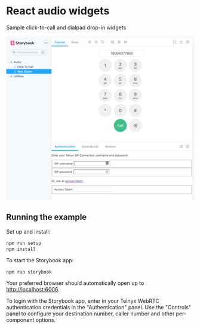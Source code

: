 # React audio widgets

Sample click-to-call and dialpad drop-in widgets

![Web Dialer](./storybook-screenshot.png)

## Running the example

Set up and install:

```
npm run setup
npm install
```

To start the Storybook app:

```
npm run storybook
```

Your preferred browser should automatically open up to <http://localhost:6006>.

To login with the Storybook app, enter in your Telnyx WebRTC authentication credentials in the "Authentication" panel. Use the "Controls" panel to configure your destination number, caller number and other per-component options.
